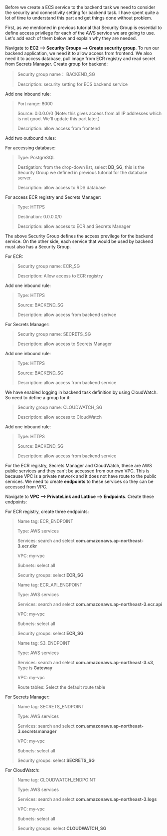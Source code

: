 Before we create a ECS service to the backend task we need to consider the security and connectivity setting for backend task. I have spent quite a lot of time to understand this part and get things done without problem.

First, as we mentioned in previous tutorial that Security Group is essential to define access privilege for each of the AWS service we are going to use. Let's add each of them below and explain why they are needed.

Navigate to **EC2 --> Security Groups --> Create security group**. To run our backend application, we need it to allow access from frontend. We also need it to access database, pull image from ECR registry and read secret from Secrets Manager. Create group for backend:

>Security group name： BACKEND_SG
>
>Description: security setting for ECS backend service

Add one inbound rule:

>Port range: 8000
>
>Source: 0.0.0.0/0 (Note: this gives access from all IP addresses which is not good. We'll update this part later.)
>
>Description: allow access from frontend

Add two outbound rules:

For accessing database:

>Type: PostgreSQL
>
>Destigation: from the drop-down list, select **DB_SG**, this is the Security Group we defined in previous tutorial for the database server.
>
>Description: allow access to RDS database

For access ECR registry and Secrets Manager:
>Type: HTTPS
>
>Destination: 0.0.0.0/0
>
>Description: allow access to ECR and Secrets Manager

The above Security Group defines the access previlege for the backend service. On the other side, each service that would be used by backend must also has a Security Group.

For ECR:
>Security group name: ECR_SG
>
>Description: Allow access to ECR registry

Add one inbound rule:
>Type: HTTPS
>
>Source: BACKEND_SG
>
>Description: allow access from backend serivce

For Secrets Manager:
>Security group name: SECRETS_SG
>
>Description: allow access to Secrets Manager

Add one inbound rule:
>Type: HTTPS
>
>Source: BACKEND_SG
>
>Description: allow access from backend service

We have enabled logging in backend task definition by using CloudWatch. So need to define a group for it:

>Security group name: CLOUDWATCH_SG
>
>Description: allow access to CloudWatch

Add one inbound rule:
>Type: HTTPS
>
>Source: BACKEND_SG
>
>Description: allow access from backend service


For the ECR registry, Secrets Manager and CloudWatch, these are AWS public services and they can't be accessed from our own VPC. This is because VPC is a private network and it does not have route to the public services. We need to create **endpoints** to these services so they can be accessed from VPC.

Navigate to **VPC --> PrivateLink and Lattice --> Endpoints**. Create these endpoints:

For ECR registry, create three endpoints:

>Name tag: ECR_ENDPOINT
>
>Type: AWS services
>
>Services: search and select **com.amazonaws.ap-northeast-3.ecr.dkr**
>
>VPC: my-vpc
>
>Subnets: select all
>
>Security groups: select **ECR_SG**

>Name tag: ECR_API_ENGPOINT
>
>Type: AWS services
>
>Services: search and select **com.amazonaws.ap-northeast-3.ecr.api**
>
>VPC: my-vpc
>
>Subnets: select all
>
>Security groups: select **ECR_SG**

>Name tag: S3_ENDPOINT
>
>Type: AWS services
>
>Services: search and select **com.amazonaws.ap-northeast-3.s3**, Type is **Gateway**
>
>VPC: my-vpc
>
>Route tables: Select the default route table

For Secrets Manager:

>Name tag: SECRETS_ENDPOINT
>
>Type: AWS services
>
>Services: search and select **com.amazonaws.ap-northeast-3.secretsmanager**
>
>VPC: my-vpc
>
>Subnets: select all
>
>Security groups: select **SECRETS_SG**

For CloudWatch:

>Name tag: CLOUDWATCH_ENDPOINT
>
>Type: AWS services
>
>Services: search and select **com.amazonaws.ap-northeast-3.logs**
>
>VPC: my-vpc
>
>Subnets: select all
>
>Security groups: select **CLOUDWATCH_SG**